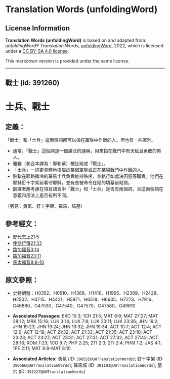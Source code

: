 # Translation Words (unfoldingWord)

## License Information

**Translation Words (unfoldingWord)** is based on and adapted from: _unfoldingWord® Translation Words_, [unfoldingWord](https://unfoldingword.org/utw), 2022, which is licensed under a [CC BY-SA 4.0 license](https://creativecommons.org/licenses/by-sa/4.0/legalcode.en).

This markdown version is provided under the same license.



--------------------------------

## 戰士 (id: 391260)

士兵、戰士
=====

定義：
---

「戰士」和「士兵」這兩個詞都可以指在軍隊中作戰的人。但也有一些區別。

* 通常，「戰士」這個詞是一個廣泛的通稱，用來指在戰鬥中有天賦且勇敢的男人。
* 雅巍（和合本譯為：耶和華）被比喻成「戰士」。
* 「士兵」一詞更具體地指屬於某個軍隊或正在某場戰鬥中作戰的人。
* 駐紮在耶路撒冷的羅馬士兵負責維持秩序，並執行如處決囚犯等職責。他們在耶穌釘十字架前看守耶穌，並有些被命令在祂的墳墓前站崗。
* 翻譯者應考慮在項目語言中「戰士」和「士兵」是否有兩個詞，且這兩個詞在意義和用法上是否有所不同。

（另見：勇氣、釘十字架、羅馬、墳墓）

參考經文：
-----

* [歷代志上21:5](https://ref.ly/1Chr21:5)
* [使徒行傳21:33](https://ref.ly/Acts21:33)
* [路加福音3:14](https://ref.ly/Luke3:14)
* [路加福音](https://ref.ly/Luke3:14)[23:11](https://ref.ly/Luke23:11)
* [馬太福音8:8–10](https://ref.ly/Matt8:8-Matt8:10)

原文參照：
-----

* 史特朗號：H0352、H0510、H1368、H1416、H1995、H2389、H2428、H2502、H3715、H4421、H5971、H6518、H6635、H7273、H7916、G46860、G47530、G47540、G47570、G47580、G49610

* **Associated Passages:** EXO 15:3; 1CH 21:5; MAT 8:9; MAT 27:27; MAT 28:12; MRK 15:16; LUK 3:14; LUK 7:8; LUK 23:11; LUK 23:36; JHN 19:2; JHN 19:23; JHN 19:24; JHN 19:32; JHN 19:34; ACT 10:7; ACT 12:4; ACT 12:6; ACT 12:18; ACT 21:32; ACT 21:33; ACT 21:35; ACT 23:10; ACT 23:23; ACT 23:27; ACT 23:31; ACT 27:31; ACT 27:32; ACT 27:42; ACT 28:16; ROM 7:23; 1CO 9:7; PHP 2:25; 2TI 2:3; 2TI 2:4; PHM 1:2; JAS 4:1; 1PE 2:11; MAT 8:8–MAT 8:10
* **Associated Articles:** 勇氣 (ID: `390555@UWTranslationWords`); 釘十字架 (ID: `390566@UWTranslationWords`); 羅馬城 (ID: `391103@UWTranslationWords`); 墓穴 (ID: `391227@UWTranslationWords`)

